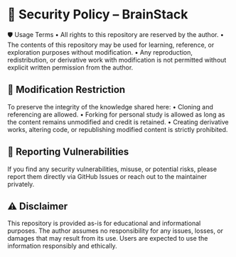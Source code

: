# 🔐 Security Policy – BrainStack

🛡️ Usage Terms
•	All rights to this repository are reserved by the author.
•	The contents of this repository may be used for learning, reference, or exploration purposes without modification.
•	Any reproduction, redistribution, or derivative work with modification is not permitted without explicit written permission from the author.

## 🧭 Modification Restriction

To preserve the integrity of the knowledge shared here:
•	Cloning and referencing are allowed.
•	Forking for personal study is allowed as long as the content remains unmodified and credit is retained.
•	Creating derivative works, altering code, or republishing modified content is strictly prohibited.

## 🔐 Reporting Vulnerabilities

If you find any security vulnerabilities, misuse, or potential risks, please report them directly via GitHub Issues or reach out to the maintainer privately.

## ⚠️ Disclaimer

This repository is provided as-is for educational and informational purposes. The author assumes no responsibility for any issues, losses, or damages that may result from its use. Users are expected to use the information responsibly and ethically.
